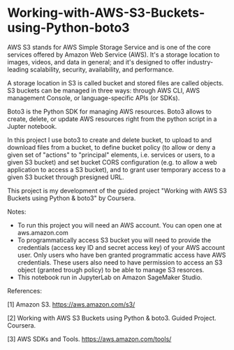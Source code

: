 # Working-with-AWS-S3-Buckets-using-Python-boto3

AWS S3 stands for AWS Simple Storage Service and is one of the core services offered by Amazon Web Service (AWS). It's a storage location to images, videos, and data in general; and it's designed to offer industry-leading scalability, security, availability, and performance.

A storage location in S3 is called bucket and stored files are called objects. S3 buckets can be managed in three ways: through AWS CLI, AWS management Console, or language-specific APIs (or SDKs).

Boto3 is the Python SDK for managing AWS resources. Boto3 allows to create, delete, or update AWS resources right from the python script in a Jupter notebook.

In this project I use boto3 to create and delete bucket, to upload to and download files from a bucket, to define bucket policy (to allow or deny a given set of "actions" to "principal" elements, i.e. services or users, to a given S3 bucket) and set bucket CORS configuration (e.g. to allow a web application to access a S3 bucket), and to grant user temporary access to a given S3 bucket through presigned URL.

This project is my development of the guided project "Working with AWS S3 Buckets using Python & boto3" by Coursera.

Notes:
- To run this project you will need an AWS account. You can open one at aws.amazon.com
- To programmatically access S3 bucket you will need to provide the credentials (access key ID and secret access key) of your AWS account user. Only users who have ben granted programmatic access have AWS credentials. These users also need to have permission to access an S3 object (granted trough policy) to be able to manage S3 resorces.
- This notebook run in JupyterLab on Amazon SageMaker Studio.

References:

[1] Amazon S3. https://aws.amazon.com/s3/

[2] Working with AWS S3 Buckets using Python & boto3. Guided Project. Coursera.

[3] AWS SDKs and Tools. https://aws.amazon.com/tools/
